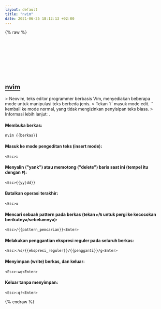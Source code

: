 ```yaml
---
layout: default
title: "nvim"
date: 2021-06-25 18:12:13 +02:00
---
```

{% raw %}
<h2 id="nvim">
  <a href="/id/common/nvim.html">nvim</a> <a href="#nvim"><svg class="icon">
    <use href="/assets/images/unicode_sprite.svg#link" />
  </svg></a>
</h2>
> Neovim, teks editor programmer berbasis Vim, menyediakan beberapa mode untuk manipulasi teks berbeda jenis.
> Tekan `i` masuk mode edit. `<Esc>` kembali ke mode normal, yang tidak mengizinkan penyisipan teks biasa.
> Informasi lebih lanjut: <https://neovim.io>.

#### Membuka berkas:
```shell
nvim {{berkas}}
```
#### Masuk ke mode pengeditan teks (insert mode):
```shell
<Esc>i
```
#### Menyalin ("yank") atau memotong ("delete") baris saat ini (tempel itu dengan `P`):
```shell
<Esc>{{yy|dd}}
```
#### Batalkan operasi terakhir:
```shell
<Esc>u
```
#### Mencari sebuah pattern pada berkas (tekan `n`/`N` untuk pergi ke kecocokan berikutnya/sebelumnya):
```shell
<Esc>/{{pattern_pencarian}}<Enter>
```
#### Melakukan penggantian ekspresi reguler pada seluruh berkas:
```shell
<Esc>:%s/{{ekspresi_reguler}}/{{pengganti}}/g<Enter>
```
#### Menyimpan (write) berkas, dan keluar:
```shell
<Esc>:wq<Enter>
```
#### Keluar tanpa menyimpan:
```shell
<Esc>:q!<Enter>
```
{% endraw %}